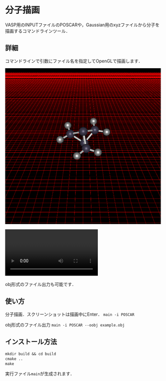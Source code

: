 # 分子描画

VASP用のINPUTファイルのPOSCARや，Gaussian用のxyzファイルから分子を描画するコマンドラインツール．

## 詳細

コマンドラインで引数にファイル名を指定してOpenGLで描画します．

![](examples/image000.png)


![](examples/gl_video.avi)

obj形式のファイル出力も可能です．

## 使い方

分子描画．スクリーンショットは描画中にEnter．
`main -i POSCAR`

obj形式のファイル出力
`main -i POSCAR --oobj example.obj`

## インストール方法

```
mkdir build && cd build
cmake ..
make
```
実行ファイル`main`が生成されます．
